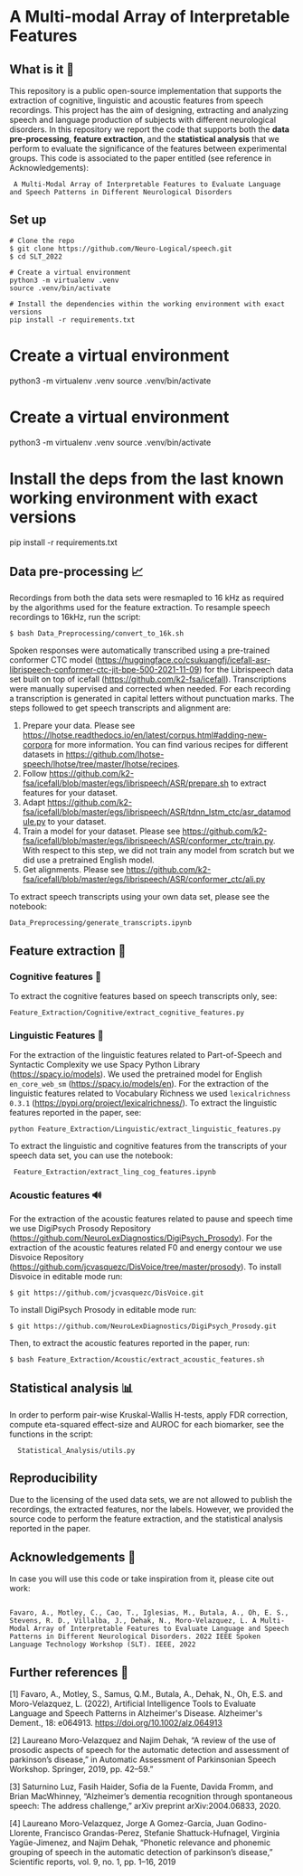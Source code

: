# A Multi-modal Array of Interpretable Features

## What is it 🔎
This repository is a public open-source implementation that supports the extraction of cognitive, linguistic and acoustic features from speech recordings. This project has the aim of designing, extracting and analyzing speech and language production of subjects with different neurological disorders. 
In this repository we report the code that supports both the  **data pre-processing**, **feature extraction**, and the **statistical analysis** that we perform to evaluate the significance of the features between experimental groups. This code is associated to the paper entitled (see reference in Acknowledgements):

``` 
 A Multi-Modal Array of Interpretable Features to Evaluate Language and Speech Patterns in Different Neurological Disorders
```

## Set up 

```
# Clone the repo
$ git clone https://github.com/Neuro-Logical/speech.git
$ cd SLT_2022

# Create a virtual environment
python3 -m virtualenv .venv
source .venv/bin/activate

# Install the dependencies within the working environment with exact versions
pip install -r requirements.txt
```
# Create a virtual environment
python3 -m virtualenv .venv
source .venv/bin/activate

# Create a virtual environment
python3 -m virtualenv .venv
source .venv/bin/activate

# Install the deps from the last known working environment with exact versions
pip install -r requirements.txt
## Data pre-processing 📈
Recordings from both the data sets were resmapled to 16 kHz as required by the algorithms used for the feature extraction. To resample speech recordings to 16kHz, run the script: 
  
  ```
  $ bash Data_Preprocessing/convert_to_16k.sh 
  ```
Spoken responses were automatically transcribed using a pre-trained conformer CTC  model (https://huggingface.co/csukuangfj/icefall-asr-librispeech-conformer-ctc-jit-bpe-500-2021-11-09) for the Librispeech data set built on top of icefall (https://github.com/k2-fsa/icefall). Transcriptions were manually supervised and corrected when needed. For each recording a transcription is generated in capital letters without punctuation marks. The steps followed to get speech transcripts and alignment are:

  1) Prepare your data. Please see https://lhotse.readthedocs.io/en/latest/corpus.html#adding-new-corpora for more information. You can find various recipes for different datasets in https://github.com/lhotse-speech/lhotse/tree/master/lhotse/recipes.
  2) Follow https://github.com/k2-fsa/icefall/blob/master/egs/librispeech/ASR/prepare.sh to extract features for your dataset.
  3) Adapt https://github.com/k2-fsa/icefall/blob/master/egs/librispeech/ASR/tdnn_lstm_ctc/asr_datamodule.py to your dataset.
  4) Train a model for your dataset. Please see https://github.com/k2-fsa/icefall/blob/master/egs/librispeech/ASR/conformer_ctc/train.py. With respect to this step, we did not train any model from scratch but we did use a pretrained English model.
  5) Get alignments. Please see https://github.com/k2-fsa/icefall/blob/master/egs/librispeech/ASR/conformer_ctc/ali.py

  To extract speech transcripts using your own data set, please see the notebook:

  ```
  Data_Preprocessing/generate_transcripts.ipynb 
  ```
## Feature extraction 🔨
### Cognitive features 🧠

To extract the cognitive features based on speech transcripts only, see:
  ``` 
  Feature_Extraction/Cognitive/extract_cognitive_features.py
  ```
### Linguistic Features 🔡
For the extraction of the linguistic features related to Part-of-Speech and Syntactic Complexity we use Spacy Python Library (<https://spacy.io/models>). We used the pretrained model for English ```en_core_web_sm``` (<https://spacy.io/models/en>). 
For the extraction of the linguistic features related to Vocabulary Richness we used ```lexicalrichness 0.3.1``` (<https://pypi.org/project/lexicalrichness/>).
To extract the linguistic features reported in the paper, see:

  ``` 
  python Feature_Extraction/Linguistic/extract_linguistic_features.py
  ```
To extract the linguistic and cognitive features from the transcripts of your speech data set, you can use the notebook:

 ``` 
  Feature_Extraction/extract_ling_cog_features.ipynb
  ```
### Acoustic features 🔊
For the extraction of the acoustic features related to pause and speech time we use DigiPsych Prosody Repository (<https://github.com/NeuroLexDiagnostics/DigiPsych_Prosody>). For the extraction of the acoustic features related F0 and energy contour we use Disvoice Repository (<https://github.com/jcvasquezc/DisVoice/tree/master/prosody>).
To install Disvoice in editable mode run:

```
$ git https://github.com/jcvasquezc/DisVoice.git
``` 
To install DigiPsych Prosody in editable mode run:

```
$ git https://github.com/NeuroLexDiagnostics/DigiPsych_Prosody.git
```
Then, to extract the acoustic features reported in the paper, run:

``` 
$ bash Feature_Extraction/Acoustic/extract_acoustic_features.sh
 ```
## Statistical analysis 📊
In order to perform pair-wise Kruskal-Wallis H-tests, apply FDR correction, compute eta-squared effect-size and AUROC for each biomarker, see the functions in the script:
``` 
  Statistical_Analysis/utils.py
 ```
## Reproducibility
Due to the licensing of the used data sets, we are not allowed to publish the recordings, the extracted features, nor the labels. However, we provided the source code to perform the feature extraction, and the statistical analysis reported in the paper.

## Acknowledgements 🙏
In case you will use this code or take inspiration from it, please cite out work: 
```

Favaro, A., Motley, C., Cao, T., Iglesias, M., Butala, A., Oh, E. S., Stevens, R. D., Villalba, J., Dehak, N., Moro-Velazquez, L. A Multi-Modal Array of Interpretable Features to Evaluate Language and Speech Patterns in Different Neurological Disorders. 2022 IEEE Spoken Language Technology Workshop (SLT). IEEE, 2022

```
## Further references 📖
[1] Favaro, A., Motley, S., Samus, Q.M., Butala, A., Dehak, N., Oh, E.S. and Moro-Velazquez, L. (2022), Artificial Intelligence Tools to Evaluate Language and Speech Patterns in Alzheimer's Disease. Alzheimer's Dement., 18: e064913. https://doi.org/10.1002/alz.064913

[2] Laureano Moro-Velazquez and Najim Dehak, “A review of the use of prosodic aspects of speech for the automatic detection and assessment of parkinson’s disease,” in Automatic Assessment of Parkinsonian Speech Workshop. Springer, 2019, pp. 42–59.”​

[3] Saturnino Luz, Fasih Haider, Sofia de la Fuente, Davida Fromm, and Brian MacWhinney, “Alzheimer’s dementia recognition through spontaneous speech: The address challenge,” arXiv preprint arXiv:2004.06833, 2020. ​

[4] Laureano Moro-Velazquez, Jorge A Gomez-Garcia, Juan Godino-Llorente, Francisco Grandas-Perez, Stefanie Shattuck-Hufnagel, Virginia Yagüe-Jimenez, and Najim Dehak, “Phonetic relevance and phonemic grouping of speech in the automatic detection of parkinson’s disease,” Scientific reports, vol. 9, no. 1, pp. 1–16, 2019​
​